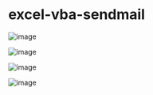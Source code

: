 # excel-vba-sendmail

![image](https://user-images.githubusercontent.com/1501327/163671327-6e3e4965-ebc2-43f1-b476-6ec033b8505f.png)

![image](https://user-images.githubusercontent.com/1501327/163672133-ff8b7256-343e-49cc-8434-1a8b2b84f56b.png)

![image](https://user-images.githubusercontent.com/1501327/163672223-0885c45f-912a-4a2b-bd19-c25ee1d32e3f.png)

![image](https://user-images.githubusercontent.com/1501327/163672246-3e69edbc-9435-4a14-9e04-7756a17f202f.png)
